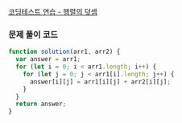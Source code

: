 [코딩테스트 연습 - 행렬의 덧셈](https://school.programmers.co.kr/learn/courses/30/lessons/12950)

### 문제 풀이 코드

```jsx
function solution(arr1, arr2) {
  var answer = arr1;
  for (let i = 0; i < arr1.length; i++) {
    for (let j = 0; j < arr1[i].length; j++) {
      answer[i][j] = arr1[i][j] + arr2[i][j];
    }
  }
  return answer;
}
```